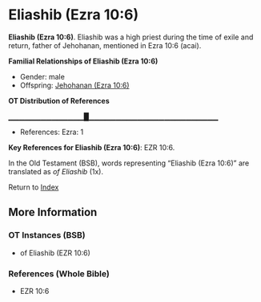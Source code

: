 # Eliashib (Ezra 10:6)
**Eliashib (Ezra 10:6)**. 
Eliashib was a high priest during the time of exile and return, father of Jehohanan, mentioned in Ezra 10:6 (acai). 




**Familial Relationships of Eliashib (Ezra 10:6)**


* Gender: male
* Offspring: [Jehohanan (Ezra 10:6)](Jehohanan.4.md)


**OT Distribution of References**

▁▁▁▁▁▁▁▁▁▁▁▁▁▁█▁▁▁▁▁▁▁▁▁▁▁▁▁▁▁▁▁▁▁▁▁▁▁▁
* References: Ezra: 1



**Key References for Eliashib (Ezra 10:6)**: 
EZR 10:6. 


In the Old Testament (BSB), words representing “Eliashib (Ezra 10:6)” are translated as 
*of Eliashib* (1x). 




Return to [Index](00-Index.md)

## More Information

### OT Instances (BSB)

* of Eliashib (EZR 10:6)



### References (Whole Bible)

* EZR 10:6



